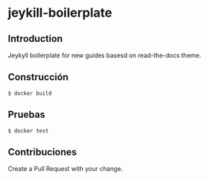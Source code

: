 # jeykill-boilerplate

## Introduction

Jeykyll boilerplate for new guides basesd on read-the-docs theme.

## Construcción

```
$ docker build
```

## Pruebas

```
$ docker test
```

## Contribuciones

Create a Pull Request with your change.

